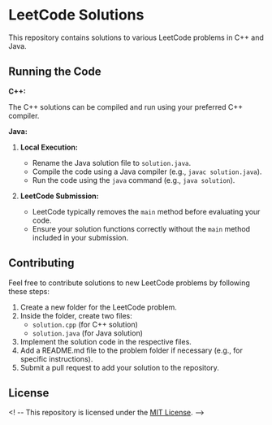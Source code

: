 # LeetCode Solutions

This repository contains solutions to various LeetCode problems in C++ and Java.

## Running the Code

**C++:**

The C++ solutions can be compiled and run using your preferred C++ compiler. 

**Java:**

1. **Local Execution:**
    * Rename the Java solution file to `solution.java`.
    * Compile the code using a Java compiler (e.g., `javac solution.java`).
    * Run the code using the `java` command (e.g., `java solution`).

2. **LeetCode Submission:**
    * LeetCode typically removes the `main` method before evaluating your code. 
    * Ensure your solution functions correctly without the `main` method included in your submission.

## Contributing

Feel free to contribute solutions to new LeetCode problems by following these steps:

1. Create a new folder for the LeetCode problem.
2. Inside the folder, create two files:
    * `solution.cpp` (for C++ solution)
    * `solution.java` (for Java solution)
3. Implement the solution code in the respective files.
4. Add a README.md file to the problem folder if necessary (e.g., for specific instructions).
5. Submit a pull request to add your solution to the repository.

## License

<! -- This repository is licensed under the [MIT License](https://choosealicense.com/licenses/mit/). -->


